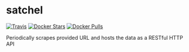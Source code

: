 # satchel
[![Travis](https://img.shields.io/travis/SudoQ/satchel.svg)](https://travis-ci.org/SudoQ/satchel)
[![Docker Stars](https://img.shields.io/docker/stars/sudoq/satchel.svg)](https://hub.docker.com/r/sudoq/satchel/)
[![Docker Pulls](https://img.shields.io/docker/pulls/sudoq/satchel.svg)](https://hub.docker.com/r/sudoq/satchel/)

Periodically scrapes provided URL and hosts the data as a RESTful HTTP API
